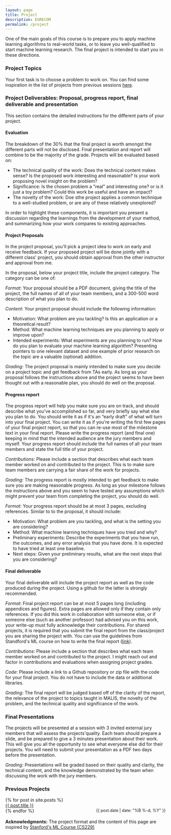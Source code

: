 ```yaml
---
layout: page
title: Project
description: EURECOM
permalink: /project
---
```


One of the main goals of this course is to prepare you to apply machine learning algorithms to real-world tasks, or to leave you well-qualified to start machine learning research. The final project is intended to start you in these directions.

### Project Topics
Your first task is to choose a problem to work on. You can find some inspiration in the list of projects from previous sessions [here](#previous-projects). 

### Project Deliverables: Proposal, progress report, final deliverable and presentation
This section contains the detailed instructions for the different parts of your project.

#### Evaluation
The breakdown of the 30% that the final project is worth amongst the different parts will not be disclosed. Final presentation and report will combine to be the majority of the grade. Projects will be evaluated based on:

* The technical quality of the work: Does the technical content makes sense? Is the proposed work interesting and reasonable? Is your work proposing novel insight on the problem?
* Significance: Is the chosen problem a "real" and interesting one? or is it just a toy problem? Could this work be useful and have an impact? 
* The novelty of the work: Doe sthe project applies a common technique to a well-studied problem, or are any of these relatively unexplored? 

In order to highlight these components, it is important you present a discussion regarding the learnings from the development of your method, and summarizing how your work compares to existing approaches.


#### Project Proposals
In the project proposal, you'll pick a project idea to work on early and receive feedback. If your proposed project will be done jointly with a different class' project, you should obtain approval from the other instructor and approval from me. 

In the proposal, below your project title, include the project category. The category can be one of:

*Format*: Your proposal should be a PDF document, giving the title of the project, the full names of all of your team members, and a 300-500 word description of what you plan to do.

*Content*: Your project proposal should include the following information:
* Motivation: What problem are you tackling? Is this an application or a theoretical result?
* Method: What machine learning techniques are you planning to apply or improve upon?
* Intended experiments: What experiments are you planning to run? How do you plan to evaluate your machine learning algorithm? Presenting pointers to one relevant dataset and one example of prior research on the topic are a valuable (optional) addition.

*Grading:* The project proposal is mainly intended to make sure you decide on a project topic and get feedback from TAs early. As long as your proposal follows the instructions above and the project seems to have been thought out with a reasonable plan, you should do well on the proposal.

#### Progress report
The progress report will help you make sure you are on track, and should describe what you've accomplished so far, and very briefly say what else you plan to do. You should write it as if it's an “early draft" of what will turn into your final project. You can write it as if you're writing the first few pages of your final project report, so that you can re-use most of the milestone text in your final report. Please write the progress report (and final one) keeping in mind that the intended audience are the jury members and myself. Your progress report should include the full names of all your team members and state the full title of your project. 

*Contributions:* Please include a section that describes what each team member worked on and contributed to the project. This is to make sure team members are carrying a fair share of the work for projects. 

*Grading:* The progress report is mostly intended to get feedback to make sure you are making reasonable progress. As long as your milestone follows the instructions above and you seem to have tested any assumptions which might prevent your team from completing the project, you should do well.

*Format:* Your progress report should be at most 3 pages, excluding references. Similar to to the proposal, it should include:
* Motivation: What problem are you tackling, and what is the setting you are considering?
* Method: What machine learning techniques have you tried and why?
* Preliminary experiments: Describe the experiments that you have run, the outcomes, and any error analysis that you have done. It is expected to have tried at least one baseline.
* Next steps: Given your preliminary results, what are the next steps that you are considering?

#### Final deliverable 
Your final deliverable will include the project report as well as the code produced during the project. Using a github for the latter is strongly recommended.

*Format*: Final project report can be at most 5 pages long (including appendices and figures). Extra pages are allowed only if they contain only references. If you did this work in collaboration with someone else, or if someone else (such as another professor) had advised you on this work, your write-up must fully acknowledge their contributions. For shared projects, it is required that you submit the final report from the class/project you are sharing the project with. You can use the guidelines from Standford's ML course on how to write the final report ([link](http://cs229.stanford.edu/final-report-guidelines.pdf)).

*Contributions*: Please include a section that describes what each team member worked on and contributed to the project. I might reach out and factor in contributions and evaluations when assigning project grades.

*Code*:	Please include a link to a Github repository or zip file with the code for your final project. You do not have to include the data or additional libraries.

*Grading*: The final report will be judged based off of the clarity of the report, the relevance of the project to topics taught in MALIS, the novelty of the problem, and the technical quality and significance of the work.


### Final Presentations
The projects will be presented at a session with 3 invited external jury members that will assess the projects'quality. Each team should prepare a slide, and be prepared to give a 3 minutes presentation  about their work. This will give you all the opportunity to see what everyone else did for their projects. You will  need to submit your presentation as a PDF two days before the presentation.

*Grading:* Presentations will be graded based on their quality and clarity, the technical content, and the knowledge demonstrated by the team when discussing the work with the jury members.

### Previous Projects

<ul style="list-style:none;padding:0rem 0;">
<ul class="homepage-list" style="list-style:none;padding:0rem 0;">
{% for post in site.posts %}
  <li>
    <a style="display:inline-block;width:60%;" href="{{ site.baseurl }}{{ post.url }}">{{ post.title }}</a>
    <time style="float:right;font-size:90%;" datetime="{{ post.date | date_to_xmlschema }}">{{ post.date | date: "%B %-d, %Y" }}</time>
  </li>
{% endfor %}
</ul>
<br>
<b>Acknowledgments:</b> The project format and the content of this page are inspired by <a href="http://cs229.stanford.edu/projects.html">Stanford's ML Course (CS229)</a>
